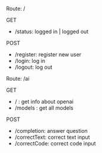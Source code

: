 

Route: /

GET
* /status:   logged in | logged out

POST
* /register: register new user
* /login:    log in
* /logout:   log out


Route: /ai

GET

* / : get info about openai 
* /models : get all models

POST
* /completion: answer question
* /correctText: correct text input
* /correctCode: correct code input
